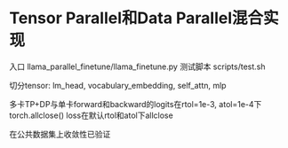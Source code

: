 # Tensor Parallel和Data Parallel混合实现
入口 llama_parallel_finetune/llama_finetune.py
测试脚本 scripts/test.sh

切分tensor: lm_head, vocabulary_embedding, self_attn, mlp

多卡TP+DP与单卡forward和backward的logits在rtol=1e-3, atol=1e-4下torch.allclose()
loss在默认rtol和atol下allclose

在公共数据集上收敛性已验证
